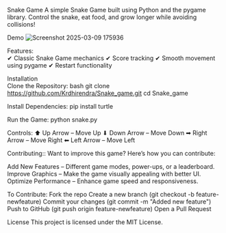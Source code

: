 Snake Game
A simple Snake Game built using Python and the pygame library. Control the snake, eat food, and grow longer while avoiding collisions!


Demo
![Screenshot 2025-03-09 175936](https://github.com/user-attachments/assets/372d4f66-6230-4549-bf20-ae0d8a858196)


Features:  
✔ Classic Snake Game mechanics
✔ Score tracking
✔ Smooth movement using pygame
✔ Restart functionality

Installation  
Clone the Repository:
bash
git clone https://github.com/Krdhirendra/Snake_game.git
  cd Snake_game

Install Dependencies:
  pip install turtle

Run the Game:
  python snake.py

Controls:
⬆ Up Arrow – Move Up
⬇ Down Arrow – Move Down
➡ Right Arrow – Move Right
⬅ Left Arrow – Move Left

Contributing::
Want to improve this game? Here’s how you can contribute:

Add New Features – Different game modes, power-ups, or a leaderboard.
Improve Graphics – Make the game visually appealing with better UI.
Optimize Performance – Enhance game speed and responsiveness.

To Contribute:
Fork the repo
Create a new branch (git checkout -b feature-newfeature)
Commit your changes (git commit -m "Added new feature")
Push to GitHub (git push origin feature-newfeature)
Open a Pull Request

License
This project is licensed under the MIT License.
